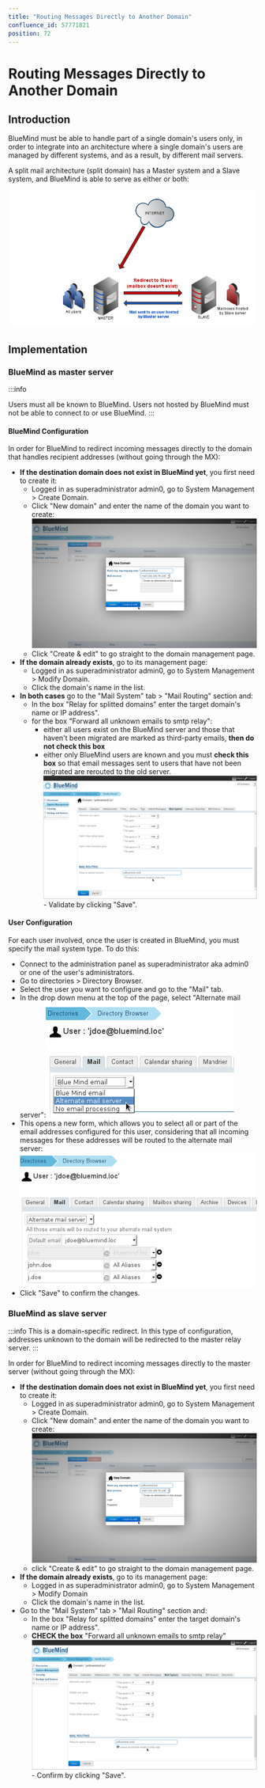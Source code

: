 ```yaml
---
title: "Routing Messages Directly to Another Domain"
confluence_id: 57771821
position: 72
---
```

# Routing Messages Directly to Another Domain


## Introduction

BlueMind must be able to handle part of a single domain's users only, in order to integrate into an architecture where a single domain's users are managed by different systems, and as a result, by different mail servers.

A split mail architecture (split domain) has a Master system and a Slave system, and BlueMind is able to serve as either or both:


![](../../attachments/57771821/57771823.png)

## Implementation

### BlueMind as master server


:::info

Users must all be known to BlueMind.
Users not hosted by BlueMind must not be able to connect to or use BlueMind.
:::

#### BlueMind Configuration

In order for BlueMind to redirect incoming messages directly to the domain that handles recipient addresses (without going through the MX):

- **If the destination domain does not exist in BlueMind yet**, you first need to create it:
    - Logged in as superadministrator admin0, go to System Management > Create Domain.
    - Click "New domain" and enter the name of the domain you want to create:![](../../attachments/57771821/57771832.png)
    - Click "Create & edit" to go straight to the domain management page.
- **If the domain already exists**, go to its management page:
    - Logged in as superadministrator admin0, go to System Management > Modify Domain.
    - Click the domain's name in the list.
- **In both cases** go to the "Mail System" tab > "Mail Routing" section and:
    - In the box "Relay for splitted domains" enter the target domain's name or IP address".
    - for the box "Forward all unknown emails to smtp relay":
        - either all users exist on the BlueMind server and those that haven't been migrated are marked as third-party emails, **then do not check this box**
        - either only BlueMind users are known and you must **check this box** so that email messages sent to users that have not been migrated are rerouted to the old server. 
![](../../attachments/57771821/57771828.png)- Validate by clicking "Save".


#### User Configuration

For each user involved, once the user is created in BlueMind, you must specify the mail system type. To do this:

- Connect to the administration panel as superadministrator aka admin0 or one of the user's administrators. 
- Go to directories > Directory Browser.
- Select the user you want to configure and go to the "Mail" tab.
- In the drop down menu at the top of the page, select "Alternate mail server":![](../../attachments/57771821/57771826.png)
- This opens a new form, which allows you to select all or part of the email addresses configured for this user, considering that all incoming messages for these addresses will be routed to the alternate mail server:![](../../attachments/57771821/57771824.png)
- Click "Save" to confirm the changes.


### BlueMind as slave server


:::info
This is a domain-specific redirect. In this type of configuration, addresses unknown to the domain will be redirected to the master relay server.
:::

In order for BlueMind to redirect incoming messages directly to the master server (without going through the MX):

- **If the destination domain does not exist in BlueMind yet**, you first need to create it:
    - Logged in as superadministrator admin0, go to System Management > Create Domain.
    - Click "New domain" and enter the name of the domain you want to create:![](../../attachments/57771821/57771832.png)
    - click "Create & edit" to go straight to the domain management page.
- **If the domain already exists**, go to its management page:
    - Logged in as superadministrator admin0, go to System Management > Modify Domain
    - Click the domain's name in the list.
- Go to the "Mail System" tab > "Mail Routing" section and:
    - In the box "Relay for splitted domains" enter the target domain's name or IP address".
    - **CHECK the box** "Forward all unknown emails to smtp relay"
![](../../attachments/57771821/57771830.png)- Confirm by clicking "Save".


